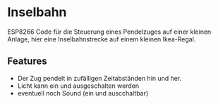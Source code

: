 # Inselbahn

ESP8266 Code für die Steuerung eines Pendelzuges auf einer kleinen Anlage, hier eine Inselbahnstrecke auf einem kleinen Ikea-Regal.

## Features

* Der Zug pendelt in zufälligen Zeitabständen hin und her. 
* Licht kann ein und ausgeschalten werden
* eventuell noch Sound (ein und auscchaltbar)